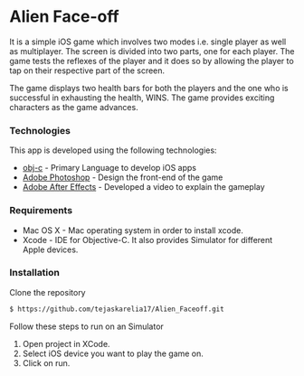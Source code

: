 # Alien Face-off

It is a simple iOS game which involves two modes i.e. single player as well as multiplayer. The screen is divided into two parts, one for each player. The game tests the reflexes of the player and it does so by allowing the player to tap on their respective part of the screen.

The game displays two health bars for both the players and the one who is successful in exhausting the health, WINS. The game provides exciting characters as the game advances.

### Technologies

This app is developed using the following technologies:

* [obj-c] - Primary Language to develop iOS apps
* [Adobe Photoshop] - Design the front-end of the game
* [Adobe After Effects] - Developed a video to explain the gameplay

### Requirements

* Mac OS X - Mac operating system in order to install xcode.
* Xcode - IDE for Objective-C. It also provides Simulator for different Apple devices.

### Installation

Clone the repository
```sh
$ https://github.com/tejaskarelia17/Alien_Faceoff.git
```

Follow these steps to run on an Simulator
   
1)  Open project in XCode.
2)   Select iOS device you want to play the game on.
3)   Click on run.

   [obj-c]: <https://developer.apple.com/library/content/documentation/Cocoa/Conceptual/ProgrammingWithObjectiveC/Introduction/Introduction.html>
   [Adobe Photoshop]: <http://www.adobe.com/products/photoshop.html>
   [Adobe After Effects]: <http://www.adobe.com/products/aftereffects.html>
